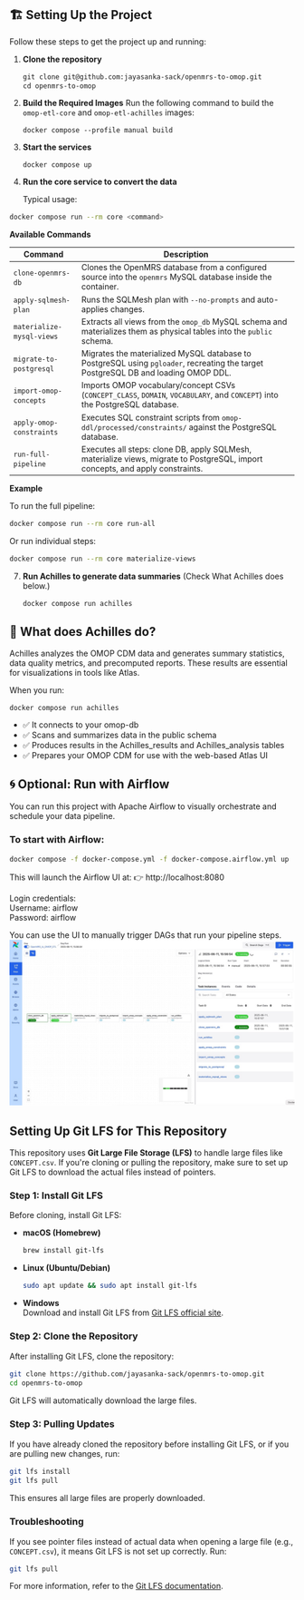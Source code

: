 

## 🏗️ Setting Up the Project

Follow these steps to get the project up and running:

1. **Clone the repository**
   ```
   git clone git@github.com:jayasanka-sack/openmrs-to-omop.git
   cd openmrs-to-omop
   ```

2. **Build the Required Images**
    Run the following command to build the `omop-etl-core` and `omop-etl-achilles` images:
    ```
    docker compose --profile manual build
    ```

3. **Start the services**
   ```
   docker compose up
   ```

4. **Run the core service to convert the data**  
    
    Typical usage:

```bash
docker compose run --rm core <command>
```

**Available Commands**

| Command                   | Description                                                                                                                        |
| ------------------------- | ---------------------------------------------------------------------------------------------------------------------------------- |
| `clone-openmrs-db`        | Clones the OpenMRS database from a configured source into the `openmrs` MySQL database inside the container.                       |
| `apply-sqlmesh-plan`      | Runs the SQLMesh plan with `--no-prompts` and auto-applies changes.                                                                |
| `materialize-mysql-views` | Extracts all views from the `omop_db` MySQL schema and materializes them as physical tables into the `public` schema.              |
| `migrate-to-postgresql`   | Migrates the materialized MySQL database to PostgreSQL using `pgloader`, recreating the target PostgreSQL DB and loading OMOP DDL. |
| `import-omop-concepts`    | Imports OMOP vocabulary/concept CSVs (`CONCEPT_CLASS`, `DOMAIN`, `VOCABULARY`, and `CONCEPT`) into the PostgreSQL database.        |
| `apply-omop-constraints`  | Executes SQL constraint scripts from `omop-ddl/processed/constraints/` against the PostgreSQL database.                            |
| `run-full-pipeline`       | Executes all steps: clone DB, apply SQLMesh, materialize views, migrate to PostgreSQL, import concepts, and apply constraints.     |

**Example**

To run the full pipeline:

```bash
docker compose run --rm core run-all
```

Or run individual steps:

```bash
docker compose run --rm core materialize-views
```
7. **Run Achilles to generate data summaries** (Check What Achilles does below.)
   ```
   docker compose run achilles
   ``` 


## 🧪 What does Achilles do?
Achilles analyzes the OMOP CDM data and generates summary statistics, data quality metrics, and precomputed reports. These results are essential for visualizations in tools like Atlas.

When you run:

```
docker compose run achilles
```
- ✅ It connects to your omop-db
- ✅ Scans and summarizes data in the public schema
- ✅ Produces results in the Achilles_results and Achilles_analysis tables
- ✅ Prepares your OMOP CDM for use with the web-based Atlas UI

## 🌀 Optional: Run with Airflow
You can run this project with Apache Airflow to visually orchestrate and schedule your data pipeline.

### To start with Airflow:
```bash
docker compose -f docker-compose.yml -f docker-compose.airflow.yml up
```

This will launch the Airflow UI at:
👉 http://localhost:8080

Login credentials:\
Username: airflow\
Password: airflow

You can use the UI to manually trigger DAGs that run your pipeline steps.
![](docs/img/airflow.jpeg)


## Setting Up Git LFS for This Repository

This repository uses **Git Large File Storage (LFS)** to handle large files like `CONCEPT.csv`. If you're cloning or pulling the repository, make sure to set up Git LFS to download the actual files instead of pointers.

### Step 1: Install Git LFS
Before cloning, install Git LFS:

- **macOS (Homebrew)**  
  ```sh
  brew install git-lfs
  ```

- **Linux (Ubuntu/Debian)**
  ```sh
  sudo apt update && sudo apt install git-lfs
  ```

- **Windows**  
  Download and install Git LFS from [Git LFS official site](https://git-lfs.github.com/).

### Step 2: Clone the Repository
After installing Git LFS, clone the repository:

```sh
git clone https://github.com/jayasanka-sack/openmrs-to-omop.git
cd openmrs-to-omop
```

Git LFS will automatically download the large files.

### Step 3: Pulling Updates
If you have already cloned the repository before installing Git LFS, or if you are pulling new changes, run:

```sh
git lfs install
git lfs pull
```

This ensures all large files are properly downloaded.

### Troubleshooting
If you see pointer files instead of actual data when opening a large file (e.g., `CONCEPT.csv`), it means Git LFS is not set up correctly. Run:

```sh
git lfs pull
```

For more information, refer to the [Git LFS documentation](https://git-lfs.github.com/).
